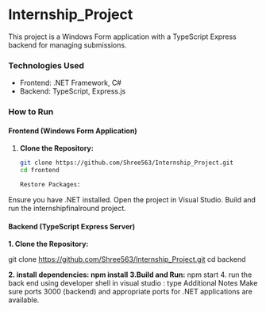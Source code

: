 # Internship_Project


This project is a Windows Form application with a TypeScript Express backend for managing submissions.

### Technologies Used

- Frontend: .NET Framework, C#
- Backend: TypeScript, Express.js

### How to Run

#### Frontend (Windows Form Application)

1. **Clone the Repository:**
   ```bash
   git clone https://github.com/Shree563/Internship_Project.git
   cd frontend

   Restore Packages:
Ensure you have .NET installed.
Open the project in Visual Studio.
Build and run the internshipfinalround project.



#### Backend (TypeScript Express Server)
**1. Clone the Repository:**

git clone https://github.com/Shree563/Internship_Project.git
cd backend

**2. install dependencies: npm install**
**3.Build and Run:** npm start
4. run the back end using developer shell in visual studio : type 
Additional Notes
Make sure ports 3000 (backend) and appropriate ports for .NET applications are available.
